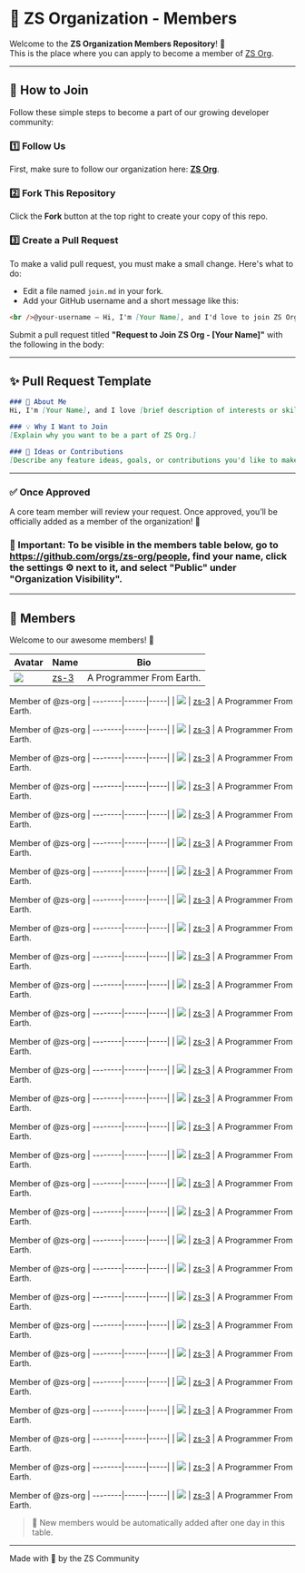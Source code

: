# 🤝 ZS Organization - Members

Welcome to the **ZS Organization Members Repository**! 🎉  
This is the place where you can apply to become a member of [ZS Org](https://github.com/zs-org).

---

## 📝 How to Join

Follow these simple steps to become a part of our growing developer community:

### 1️⃣ Follow Us
First, make sure to follow our organization here: [**ZS Org**](https://github.com/zs-org).

### 2️⃣ Fork This Repository
Click the **Fork** button at the top right to create your copy of this repo.

### 3️⃣ Create a Pull Request
To make a valid pull request, you must make a small change. Here's what to do:

- Edit a file named `join.md` in your fork.
- Add your GitHub username and a short message like this:

```markdown
<br />@your-username — Hi, I'm [Your Name], and I'd love to join ZS Org!
```

Submit a pull request titled **"Request to Join ZS Org - [Your Name]"** with the following in the body:

---

## ✨ Pull Request Template

```markdown
### 👋 About Me
Hi, I'm [Your Name], and I love [brief description of interests or skills].

### 💡 Why I Want to Join
[Explain why you want to be a part of ZS Org.]

### 🚀 Ideas or Contributions
[Describe any feature ideas, goals, or contributions you'd like to make.]
```

---

### ✅ Once Approved
A core team member will review your request. Once approved, you’ll be officially added as a member of the organization! 🎉
### 📝 Important: To be visible in the members table below, go to https://github.com/orgs/zs-org/people, find your name, click the settings ⚙️ next to it, and select "Public" under "Organization Visibility".


---

## 👥 Members

Welcome to our awesome members! 🚀

| Avatar | Name | Bio |
|--------|------|-----|
| ![](https://avatars.githubusercontent.com/u/175098101?v=4&s=40) | [zs-3](https://github.com/zs-3) | A Programmer From Earth.

Member of @zs-org  |
--------|------|-----|
| ![](https://avatars.githubusercontent.com/u/175098101?v=4&s=40) | [zs-3](https://github.com/zs-3) | A Programmer From Earth.

Member of @zs-org  |
--------|------|-----|
| ![](https://avatars.githubusercontent.com/u/175098101?v=4&s=40) | [zs-3](https://github.com/zs-3) | A Programmer From Earth.

Member of @zs-org  |
--------|------|-----|
| ![](https://avatars.githubusercontent.com/u/175098101?v=4&s=40) | [zs-3](https://github.com/zs-3) | A Programmer From Earth.

Member of @zs-org  |
--------|------|-----|
| ![](https://avatars.githubusercontent.com/u/175098101?v=4&s=40) | [zs-3](https://github.com/zs-3) | A Programmer From Earth.

Member of @zs-org  |
--------|------|-----|
| ![](https://avatars.githubusercontent.com/u/175098101?v=4&s=40) | [zs-3](https://github.com/zs-3) | A Programmer From Earth.

Member of @zs-org  |
--------|------|-----|
| ![](https://avatars.githubusercontent.com/u/175098101?v=4&s=40) | [zs-3](https://github.com/zs-3) | A Programmer From Earth.

Member of @zs-org  |
--------|------|-----|
| ![](https://avatars.githubusercontent.com/u/175098101?v=4&s=40) | [zs-3](https://github.com/zs-3) | A Programmer From Earth.

Member of @zs-org  |
--------|------|-----|
| ![](https://avatars.githubusercontent.com/u/175098101?v=4&s=40) | [zs-3](https://github.com/zs-3) | A Programmer From Earth.

Member of @zs-org  |
--------|------|-----|
| ![](https://avatars.githubusercontent.com/u/175098101?v=4&s=40) | [zs-3](https://github.com/zs-3) | A Programmer From Earth.

Member of @zs-org  |
--------|------|-----|
| ![](https://avatars.githubusercontent.com/u/175098101?v=4&s=40) | [zs-3](https://github.com/zs-3) | A Programmer From Earth.

Member of @zs-org  |
--------|------|-----|
| ![](https://avatars.githubusercontent.com/u/175098101?v=4&s=40) | [zs-3](https://github.com/zs-3) | A Programmer From Earth.

Member of @zs-org  |
--------|------|-----|
| ![](https://avatars.githubusercontent.com/u/175098101?v=4&s=40) | [zs-3](https://github.com/zs-3) | A Programmer From Earth.

Member of @zs-org  |
--------|------|-----|
| ![](https://avatars.githubusercontent.com/u/175098101?v=4&s=40) | [zs-3](https://github.com/zs-3) | A Programmer From Earth.

Member of @zs-org  |
--------|------|-----|
| ![](https://avatars.githubusercontent.com/u/175098101?v=4&s=40) | [zs-3](https://github.com/zs-3) | A Programmer From Earth.

Member of @zs-org  |
--------|------|-----|
| ![](https://avatars.githubusercontent.com/u/175098101?v=4&s=40) | [zs-3](https://github.com/zs-3) | A Programmer From Earth.

Member of @zs-org  |
--------|------|-----|
| ![](https://avatars.githubusercontent.com/u/175098101?v=4&s=40) | [zs-3](https://github.com/zs-3) | A Programmer From Earth.

Member of @zs-org  |
--------|------|-----|
| ![](https://avatars.githubusercontent.com/u/175098101?v=4&s=40) | [zs-3](https://github.com/zs-3) | A Programmer From Earth.

Member of @zs-org  |
--------|------|-----|
| ![](https://avatars.githubusercontent.com/u/175098101?v=4&s=40) | [zs-3](https://github.com/zs-3) | A Programmer From Earth.

Member of @zs-org  |
--------|------|-----|
| ![](https://avatars.githubusercontent.com/u/175098101?v=4&s=40) | [zs-3](https://github.com/zs-3) | A Programmer From Earth.

Member of @zs-org  |
--------|------|-----|
| ![](https://avatars.githubusercontent.com/u/175098101?v=4&s=40) | [zs-3](https://github.com/zs-3) | A Programmer From Earth.

Member of @zs-org  |
--------|------|-----|
| ![](https://avatars.githubusercontent.com/u/175098101?v=4&s=40) | [zs-3](https://github.com/zs-3) | A Programmer From Earth.

Member of @zs-org  |
--------|------|-----|
| ![](https://avatars.githubusercontent.com/u/175098101?v=4&s=40) | [zs-3](https://github.com/zs-3) | A Programmer From Earth.

Member of @zs-org  |
--------|------|-----|
| ![](https://avatars.githubusercontent.com/u/175098101?v=4&s=40) | [zs-3](https://github.com/zs-3) | A Programmer From Earth.

Member of @zs-org  |
--------|------|-----|
| ![](https://avatars.githubusercontent.com/u/175098101?v=4&s=40) | [zs-3](https://github.com/zs-3) | A Programmer From Earth.

Member of @zs-org  |
--------|------|-----|
| ![](https://avatars.githubusercontent.com/u/175098101?v=4&s=40) | [zs-3](https://github.com/zs-3) | A Programmer From Earth.

Member of @zs-org  |
--------|------|-----|
| ![](https://avatars.githubusercontent.com/u/175098101?v=4&s=40) | [zs-3](https://github.com/zs-3) | A Programmer From Earth.

Member of @zs-org  |
--------|------|-----|
| ![](https://avatars.githubusercontent.com/u/175098101?v=4&s=40) | [zs-3](https://github.com/zs-3) | A Programmer From Earth.

Member of @zs-org  |
--------|------|-----|
| ![](https://avatars.githubusercontent.com/u/175098101?v=4&s=40) | [zs-3](https://github.com/zs-3) | A Programmer From Earth.

Member of @zs-org  |
--------|------|-----|
| ![](https://avatars.githubusercontent.com/u/175098101?v=4&s=40) | [zs-3](https://github.com/zs-3) | A Programmer From Earth.


> 🧩 New members would be automatically added after one day in this table.

---

Made with 💖 by the ZS Community
